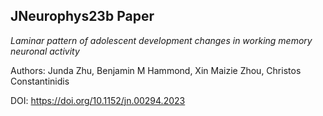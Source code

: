 ## JNeurophys23b Paper
_Laminar pattern of adolescent development changes in working memory neuronal activity_

Authors: Junda Zhu, Benjamin M Hammond, Xin Maizie Zhou, Christos Constantinidis

DOI: https://doi.org/10.1152/jn.00294.2023

